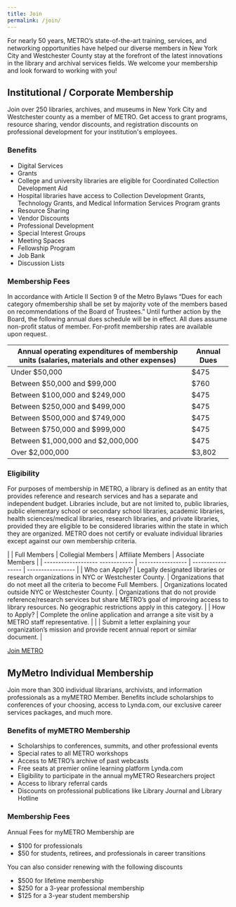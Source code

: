 ```yaml
---
title: Join
permalink: /join/
---
```


For nearly 50 years, METRO’s state-of-the-art training, services, and networking opportunities have helped our diverse members in New York City and Westchester County stay at the forefront of the latest innovations in the library and archival services fields. We welcome your membership and look forward to working with you!

## Institutional / Corporate Membership

Join over 250 libraries, archives, and museums in New York City and Westchester county as a member of METRO. Get access to grant programs, resource sharing, vendor discounts, and registration discounts on professional development for your institution's employees.

### Benefits

* Digital Services
* Grants
* College and university libraries are eligible for Coordinated Collection Development Aid
* Hospital libraries have access to Collection Development Grants, Technology Grants, and Medical Information Services Program grants
* Resource Sharing
* Vendor Discounts
* Professional Development
* Special Interest Groups
* Meeting Spaces
* Fellowship Program
* Job Bank
* Discussion Lists

### Membership Fees

In accordance with Article II Section 9 of the Metro Bylaws “Dues for each category ofmembership shall be set by majority vote of the members based on recommendations of the Board of Trustees.” Until further action by the Board, the following annual dues schedule will be in effect. All dues assume non-profit status of member. For-profit membership rates are available upon request. 

|  Annual operating expenditures of membership units (salaries, materials and other expenses)  |  Annual Dues                | 
|  ------------------------------------------  |  ----------------------  | 
|  Under $50,000                     |  $475            | 
|  Between $50,000 and $99,000       |  $760            | 
|  Between $100,000 and $249,000     |  $475            | 
|  Between $250,000 and $499,000     |  $475            | 
|  Between $500,000 and $749,000     |  $475            | 
|  Between $750,000 and $999,000     |  $475            | 
|  Between $1,000,000 and $2,000,000 |  $475            | 
|   Over $2,000,000                  |  $3,802          | 

### Eligibility

For purposes of membership in METRO, a library is defined as an entity that provides reference and research services and has a separate and independent budget. Libraries include, but are not limited to, public libraries, public elementary school or secondary school libraries, academic libraries, health sciences/medical libraries, research libraries, and private libraries, provided they are eligible to be considered libraries within the state in which they are organized. METRO does not certify or evaluate individual libraries except against our own membership criteria.

|                       |  Full Members  |  Collegial Members  |  Affiliate Members  |  Associate Members  |
|  -------------------     ------------  |  -----------------  |  -----------------  |  -----------------  |
|  Who can Apply?       |  Legally designated libraries or research organizations in NYC or Westchester County.  |  Organizations that do not meet all the criteria to become Full Members.  |  Organizations located outside NYC or Westchester County.  |  Organizations that do not provide reference/research services but share METRO’s goal of improving access to library resources. No geographic restrictions apply in this category.  |
|  How to Apply?   |  Complete the online application and arrange a site visit by a METRO staff representative.               |                     |                     |   Submit a letter explaining your organization’s mission and provide recent annual report or similar document.  |


[Join METRO](http://goo.gl/forms/4b8xV8yFPi)

## MyMetro Individual Membership

Join more than 300 individual librarians, archivists, and information professionals as a myMETRO Member. Benefits include scholarships to conferences of your choosing, access to Lynda.com, our exclusive career services packages, and much more.

### Benefits of myMETRO Membership

* Scholarships to conferences, summits, and other professional events
* Special rates to all METRO workshops
* Access to METRO’s archive of past webcasts
* Free seats at premier online learning platform Lynda.com
* Eligibility to participate in the annual myMETRO Researchers project
* Access to library referral cards
* Discounts on professional publications like Library Journal and Library Hotline

### Membership Fees

Annual Fees for myMETRO Membership are

* $100 for professionals
* $50 for students, retirees, and professionals in career transitions

You can also consider renewing with the following discounts

* $500 for lifetime membership
* $250 for a 3-year professional membership
* $125 for a 3-year student membership
